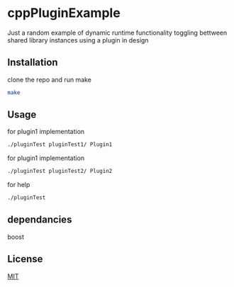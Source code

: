 # cppPluginExample

Just a random example of dynamic runtime functionality toggling bettween shared library instances using a plugin in design

## Installation

clone the repo and run make

```bash
make
```

## Usage
for plugin1 implementation
```bash
./pluginTest pluginTest1/ Plugin1
```

for plugin1 implementation
```bash
./pluginTest pluginTest2/ Plugin2
```

for help
```bash
./pluginTest
```

## dependancies
boost

## License
[MIT](https://choosealicense.com/licenses/mit/)